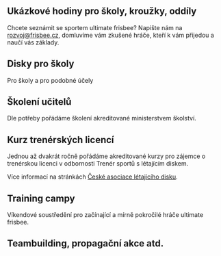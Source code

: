 ## Ukázkové hodiny pro školy, kroužky, oddíly

Chcete seznámit se sportem ultimate frisbee? Napište nám na [rozvoj@frisbee.cz](mailto:rozvoj@frisbee.cz), domluvíme vám zkušené hráče, kteří k vám přijedou a naučí vás základy.

## Disky pro školy

Pro školy a pro podobné účely

## Školení učitelů

Dle potřeby pořádáme školení akreditované ministerstvem školství.

## Kurz trenérských licencí

Jednou až dvakrát ročně pořádáme akreditované kurzy pro zájemce o trenérskou licenci v odbornosti Trenér sportů s létajícím diskem.

Více informací na stránkách [České asociace létajícího disku](https://cald.cz/trenerske-licence).

## Training campy

Víkendové soustředění pro začínající a mírně pokročilé hráče ultimate frisbee. 

## Teambuilding, propagační akce atd.
